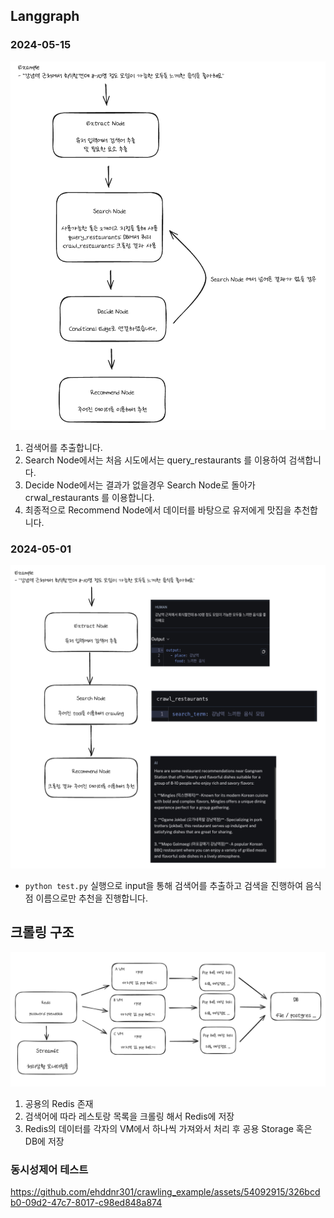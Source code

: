 ## Langgraph


### 2024-05-15

![아키텍처3](./images/image4.png)

1. 검색어를 추출합니다.
2. Search Node에서는 처음 시도에서는 query_restaurants 를 이용하여 검색합니다.
3. Decide Node에서는 결과가 없을경우 Search Node로 돌아가 crwal_restaurants 를 이용합니다.
4. 최종적으로 Recommend Node에서 데이터를 바탕으로 유저에게 맛집을 추천합니다.

### 2024-05-01

![아키텍처2](./images/image3.png)

- `python test.py` 실행으로 input을 통해 검색어를 추출하고 검색을 진행하여 음식점 이름으로만 추천을 진행합니다.

## 크롤링 구조

![아키텍처](./images/image.png)

1. 공용의 Redis 존재
2. 검색어에 따라 레스토랑 목록을 크롤링 해서 Redis에 저장
3. Redis의 데이터를 각자의 VM에서 하나씩 가져와서 처리 후 공용 Storage 혹은 DB에 저장

### 동시성제어 테스트

https://github.com/ehddnr301/crawling_example/assets/54092915/326bcdb0-09d2-47c7-8017-c98ed848a874
